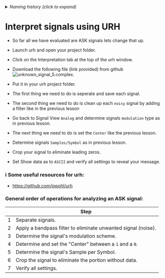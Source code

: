 <details><summary><i>Naming history (click to expand)</i></summary>
<pre>
2023 July 10: 080_Interpret_multiple_noisy_signals.md
</pre>
</details>

# Interpret signals using URH

- So far all we have evaluated are ASK signals lets change that up.

- Launch urh and open your project folder.

- Click on the Interpretation tab at the top of the urh window.

- Download the following file (link provided) from github ![unknown_signal_5.complex](https://github.com/python-can-define-radio/sdr-course/blob/main/classroom_activities/Ch04_Analyzing_Signals_URH/unknown_signal_5.complex).

- Put it in your urh project folder.

- The first thing we need to do is seperate and save each signal.

- The second thing we need to do is clean up each `noisy` signal by adding a filter like in the previous lesson

- Go back to Signal View `Analog` and determine signals `modulation` type as in previous lesson.

- The next thing we need to do is set the `Center` like the previous lesson.

- Determine signals `Samples/Symbol` as in previous lesson.

- Crop your signal to eliminate leading zeros.

- Set Show data as to `ASCII` and verify all settings to reveal your message.


### ℹ️ Some useful resources for urh:

- https://github.com/jopohl/urh

### General order of operations for analyzing an ASK signal:
|    | Step |
|-----|-----------|
|1|  Separate signals.|
|2|  Apply a bandpass filter to eliminate unwanted signal (noise).|
|3|  Determine the signal's modulation scheme.|
|4|  Determine and set the "Center" between a `1` and a `0`.|
|5|  Determine the signal's Sample per Symbol.|
|6|  Crop the signal to eliminate the portion without data.|
|7|  Verify all settings.|
